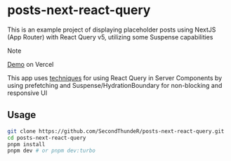 # posts-next-react-query

This is an example project of displaying placeholder posts using NextJS (App Router) with React Query v5, utilizing some Suspense capabilities

> [!NOTE]
> [Demo](posts-next-react-query.vercel.app) on Vercel

This app uses [techniques](https://tanstack.com/query/latest/docs/framework/react/guides/advanced-ssr) for using React Query in Server Components by using prefetching and Suspense/HydrationBoundary for non-blocking and responsive UI

## Usage

```sh
git clone https://github.com/SecondThundeR/posts-next-react-query.git
cd posts-next-react-query
pnpm install
pnpm dev # or pnpm dev:turbo
```

